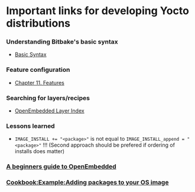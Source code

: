 # Important links for developing Yocto distributions

### Understanding Bitbake's basic syntax

- [Basic Syntax](https://www.yoctoproject.org/docs/1.6/bitbake-user-manual/bitbake-user-manual.html#basic-syntax)

### Feature configuration

- [Chapter 11. Features](https://www.yoctoproject.org/docs/1.8/ref-manual/ref-manual.html#ref-features)

### Searching for layers/recipes

- [OpenEmbedded Layer Index](https://layers.openembedded.org/layerindex/branch/master/layers)

### Lessons learned

- `IMAGE_INSTALL += "<package>"` is not equal to `IMAGE_INSTALL_append = " <package>"` !!! (Second approach should be prefered if ordering of installs does matter)

### [A beginners guide to OpenEmbedded](https://www.wolfssl.com/docs/yocto-openembedded-recipe-guide)

### [Cookbook:Example:Adding packages to your OS image](https://wiki.yoctoproject.org/wiki/Cookbook:Example:Adding_packages_to_your_OS_image)

